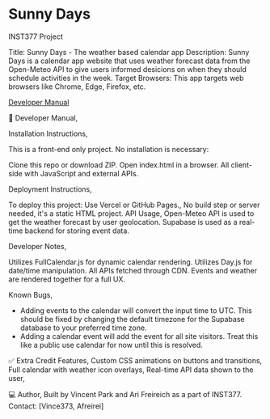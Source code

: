 # Sunny Days

INST377 Project

Title: Sunny Days - The weather based calendar app
Description: Sunny Days is a calendar app website that uses weather forecast data from the Open-Meteo API to give users informed desicions on when they should schedule activities in the week. 
Target Browsers: This app targets web browsers like Chrome, Edge, Firefox, etc. 

[Developer Manual](#developer-manual)




📄 Developer Manual,

Installation Instructions, 

This is a front-end only project. No installation is necessary:

Clone this repo or download ZIP. Open index.html in a browser. All client-side with JavaScript and external APIs.

Deployment Instructions, 

To deploy this project:
Use Vercel or GitHub Pages., No build step or server needed, it's a static HTML project. API Usage, Open-Meteo API is used to get the weather forecast by user geolocation. Supabase is used as a real-time backend for storing event data.

Developer Notes, 

Utilizes FullCalendar.js for dynamic calendar rendering. Utilizes Day.js for date/time manipulation. All APIs fetched through CDN. Events and weather are rendered together for a full UX.

Known Bugs,

- Adding events to the calendar will convert the input time to UTC. This should be fixed by changing the default timezone for the Supabase database to your preferred time zone.
- Adding a calendar event will add the event for all site visitors. Treat this like a public use calendar for now until this is resolved.

✅ Extra Credit Features, 
Custom CSS animations on buttons and transitions, Full calendar with weather icon overlays, Real-time API data shown to the user,

💻 Author, 
Built by Vincent Park and Ari Freireich as a part of INST377. Contact: [Vince373, Afreirei] 
